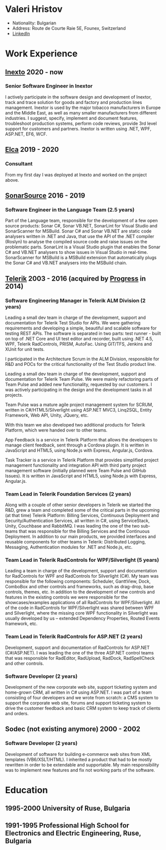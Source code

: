 # Valeri Hristov
- Nationality: Bulgarian
- Address: Route de Courte Raie 5E, Founex, Switzerland
- [LinkedIn](https://www.linkedin.com/in/valeri-hristov-771baa131/)


# Work Experience

## [Inexto](http://www.inexto.com) 2020 - now
### Senior Software Engineer in Inextor
I actively participate in the software design and development of Inextor, track and trace solution for goods and factory and production lines management. Inextor is used by the major tobacco manufacturers in Europe and the Middle East, as well as many smaller manufacturers from different industries. I suggest, specify, implement and document features, troubleshoot production systems, perform code reviews, provide 3rd level support for customers and partners.
Inextor is written using .NET, WPF, ASP.NET, EF6, WCF.

## [Elca](http://www.elca.ch) 2019 - 2020
### Consultant
From my first day I was deployed at Inexto and worked on the project above.

## [SonarSource](http://www.sonarsource.com) 2016 - 2019
### Software Engineer in the Language Team (2.5 years)
Part of the Language team, responsible for the development of a few open source products: Sonar C#, Sonar VB.NET, SonarLint for Visual Studio and SonarScanner for MSBuild. Sonar C# and Sonar VB.NET are static code analysers written in .NET and Java, that use the API of the .NET compiler (Roslyn) to analyse the compiled source code and raise issues on the problematic parts. SonarLint is a Visual Studio plugin that enables the Sonar C# and VB.NET analysers to show issues in Visual Studio in real-time. SonarScanner for MSBuild is a MSBuild extension that automatically plugs the Sonar C# and VB.NET analysers into the MSBuild chain. 

## [Telerik](http://www.telerik.com) 2003 - 2016 (acquired by [Progress](http://www.progress.com) in 2014)
### Software Engineering Manager in Telerik ALM Division (2 years)
Leading a small dev team in charge of the development, support and documentation for Telerik Test Studio for APIs. We were gathering requirements and developing a simple, beautiful and scalable software for testing REST APIs. The software is separated in two parts: test runner - built on top of .NET Core and UI test editor and recorder, built using .NET 4.5, WPF, Telerik RadControls, PRISM, AutoFac. Using GIT/TFS, Jenkins and XUnit for unit tests. 

I participated in the Architecture Scrum in the ALM Division, responsible for R&D and POCs for the critical functionality of the Test Studio product line. 

Leading a small dev team in charge of the development, support and documentation for Telerik Team Pulse. We were mainly refactoring parts of Team Pulse and added new functionality, requested by our customers. I was actively participating in the design and the development tasks in all projects. 

Team Pulse was a mature agile project management system for SCRUM, written in C#/HTML5/Silverlight using ASP.NET MVC3, Linq2SQL, Entity Framework, Web API, Unity, JQuery, etc. 

With this team we also developed two additional products for Telerik Platform, which were handed over to other teams. 

App Feedback is a service in Telerik Platform that allows the developers to manage client feedback, sent through a Cordova plugin. It is written in JavaScript and HTML5, using Node.js with Express, Angular.js, Cordova. 

Task Tracker is a service in Telerik Platform that provides simplified project management functionality and integration API with third party project management software (initially planned were Team Pulse and GitHub Issues). It is written in JavaScript and HTML5, using Node.js with Express, Angular.js. 

### Team Lead in Telerik Foundation Services (2 years)
Along with a couple of other senior developers in Telerik we started the R&D, grew a team and completed some of the critical parts in the upcoming (at that time) Telerik Platform: Billing Services, Continuous Deployment and Security/Authentication Services, all written in C#, using ServiceStack, Unity, Couchbase and RabbitMQ. I was leading the one of the two sub-teams that was responsible for the Billing Services and the Continuous Deployment. In addition to our main products, we provided interfaces and reusable components for other teams in Telerik: Distributed Logging, Messaging, Authentication modules for .NET and Node.js, etc. 

### Team Lead in Telerik RadControls for WPF/Silverlight (5 years)
Leading a team in charge of the development, support and documentation for RadControls for WPF and RadControls for Silverlight (C#). My team was responsible for the following components: Scheduler, GanttView, Dock, ComboBox and other controls and frameworks, such as drag-drop, base controls, themes, etc. In addition to the development of new controls and features in the existing controls we were responsible for the showcases/examples applications of all RadControls for WPF/Silverlight. All of the code in RadControls for WPF/Silverlight was shared between WPF and Silverlight, where the missing core WPF functionality in Silverlight was usually developed by us – extended Dependency Properties, Routed Events framework, etc. 

### Team Lead in Telerik RadControls for ASP.NET (2 years)
Development, support and documentation of RadControls for ASP.NET (C#/ASP.NET). I was leading the one of the three ASP.NET control teams that was responsible for RadEditor, RadUpload, RadDock, RadSpellCheck and other controls. 

### Software Developer (2 years)
Development of the new corporate web site, support ticketing system and home-grown CRM, all written in C# using ASP.NET. I was part of a team consisting of four developers and we wrote from scratch: a CMS system to support the corporate web site, forums and support ticketing system to drive the customer feedback and basic CRM system to keep track of clients and orders. 

## Sodec (not existing anymore) 2000 - 2002
### Software Developer (2 years)
Development of software for building e-commerce web sites from XML templates (VB6/XSLT/HTML). I inherited a product that had to be mostly rewritten in order to be extendable and supportable. My main responsibility was to implement new features and fix not working parts of the software. 

# Education

## 1995-2000 University of Ruse, Bulgaria

## 1991-1995 Professional High School for Electronics and Electric Engineering, Ruse, Bulgaria



